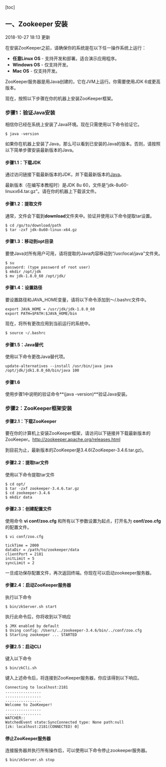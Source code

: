 [toc]

## 一、Zookeeper 安装

2018-10-27 18:13 更新

在安装ZooKeeper之前，请确保你的系统是在以下任一操作系统上运行：

- **任意Linux OS** - 支持开发和部署。适合演示应用程序。
- **Windows OS** - 仅支持开发。
- **Mac OS** - 仅支持开发。

ZooKeeper服务器是用Java创建的，它在JVM上运行。你需要使用JDK 6或更高版本。

现在，按照以下步骤在你的机器上安装ZooKeeper框架。

### 步骤1：验证Java安装

相信你已经在系统上安装了Java环境。现在只需使用以下命令验证它。

```
$ java -version
```

如果你在机器上安装了Java，那么可以看到已安装的Java的版本。否则，请按照以下简单步骤安装最新版本的Java。

#### 步骤1.1：下载JDK

通过访问链接下载最新版本的JDK，并下载最新版本的[Java](http://www.oracle.com/technetwork/java/javase/downloads/index.html)。

最新版本（在编写本教程时）是JDK 8u 60，文件是“jdk-8u60-linuxx64.tar.gz"。请在你的机器上下载该文件。

#### 步骤1.2：提取文件

通常，文件会下载到**download**文件夹中。验证并使用以下命令提取tar设置。

```
$ cd /go/to/download/path
$ tar -zxf jdk-8u60-linux-x64.gz
```

#### 步骤1.3：移动到opt目录

要使Java对所有用户可用，请将提取的Java内容移动到“/usr/local/java"文件夹。

```
$ su 
password: (type password of root user)
$ mkdir /opt/jdk
$ mv jdk-1.8.0_60 /opt/jdk/
```

#### 步骤1.4：设置路径

要设置路径和JAVA_HOME变量，请将以下命令添加到〜/.bashrc文件中。

```
export JAVA_HOME = /usr/jdk/jdk-1.8.0_60
export PATH=$PATH:$JAVA_HOME/bin
```

现在，将所有更改应用到当前运行的系统中。

```
$ source ~/.bashrc
```

#### 步骤1.5：Java替代

使用以下命令更改Java替代项。

```
update-alternatives --install /usr/bin/java java /opt/jdk/jdk1.8.0_60/bin/java 100
```

#### 步骤1.6

使用步骤1中说明的验证命令**(java -version)**验证Java安装。

### 步骤2：ZooKeeper框架安装

#### 步骤2.1：下载ZooKeeper

要在你的计算机上安装ZooKeeper框架，请访问以下链接并下载最新版本的ZooKeeper。http://zookeeper.apache.org/releases.html

到目前为止，最新版本的ZooKeeper是3.4.6(ZooKeeper-3.4.6.tar.gz)。

#### 步骤2.2：提取tar文件

使用以下命令提取tar文件

```
$ cd opt/
$ tar -zxf zookeeper-3.4.6.tar.gz
$ cd zookeeper-3.4.6
$ mkdir data
```

#### 步骤2.3：创建配置文件

使用命令 **vi conf/zoo.cfg** 和所有以下参数设置为起点，打开名为 **conf/zoo.cfg** 的配置文件。

```
$ vi conf/zoo.cfg

tickTime = 2000
dataDir = /path/to/zookeeper/data
clientPort = 2181
initLimit = 5
syncLimit = 2
```

一旦成功保存配置文件，再次返回终端。你现在可以启动zookeeper服务器。

#### 步骤2.4：启动ZooKeeper服务器

执行以下命令

```
$ bin/zkServer.sh start
```

执行此命令后，你将收到以下响应

```
$ JMX enabled by default
$ Using config: /Users/../zookeeper-3.4.6/bin/../conf/zoo.cfg
$ Starting zookeeper ... STARTED
```

#### 步骤2.5：启动CLI

键入以下命令

```
$ bin/zkCli.sh
```

键入上述命令后，将连接到ZooKeeper服务器，你应该得到以下响应。

```
Connecting to localhost:2181
................
................
................
Welcome to ZooKeeper!
................
................
WATCHER::
WatchedEvent state:SyncConnected type: None path:null
[zk: localhost:2181(CONNECTED) 0]
```

#### 停止ZooKeeper服务器

连接服务器并执行所有操作后，可以使用以下命令停止zookeeper服务器。

```
$ bin/zkServer.sh stop
```